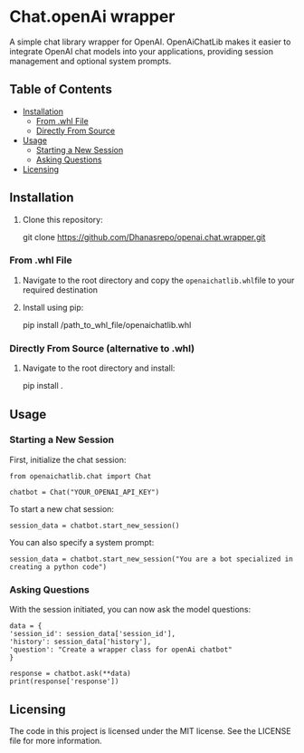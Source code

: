 # Chat.openAi wrapper

A simple chat library wrapper for OpenAI. OpenAiChatLib makes it easier to integrate OpenAI chat models into your applications, providing session management and optional system prompts.

## Table of Contents

- [Installation](#installation)
  * [From .whl File](#from-whl-file)
  * [Directly From Source](#directly-from-source)
- [Usage](#usage)
  * [Starting a New Session](#starting-a-new-session)
  * [Asking Questions](#asking-questions)
- [Licensing](#licensing)

## Installation



1. Clone this repository:
  
   
    git clone https://github.com/Dhanasrepo/openai.chat.wrapper.git

### From .whl File

1. Navigate to the root directory and copy the `openaichatlib.whl`file to your required destination
2. Install using pip:


    pip install /path_to_whl_file/openaichatlib.whl

### Directly From Source (alternative to .whl)


1. Navigate to the root directory and install:


    pip install .


## Usage

### Starting a New Session

First, initialize the chat session:


    from openaichatlib.chat import Chat

    chatbot = Chat("YOUR_OPENAI_API_KEY")


To start a new chat session:


    session_data = chatbot.start_new_session()


You can also specify a system prompt:


    session_data = chatbot.start_new_session("You are a bot specialized in creating a python code")


### Asking Questions

With the session initiated, you can now ask the model questions:


    data = {
    'session_id': session_data['session_id'],
    'history': session_data['history'],
    'question': "Create a wrapper class for openAi chatbot"
    }

    response = chatbot.ask(**data)
    print(response['response'])


## Licensing

The code in this project is licensed under the MIT license. See the LICENSE file for more information.
